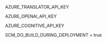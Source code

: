 AZURE_TRANSLATOR_API_KEY


AZURE_OPENAI_API_KEY


AZURE_COGNITIVE_API_KEY


SCM_DO_BUILD_DURING_DEPLOYMENT = true
